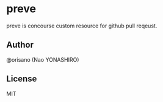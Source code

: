 # preve
preve is concourse custom resource for github pull reqeust.

## Author
@orisano (Nao YONASHIRO)

## License
MIT
